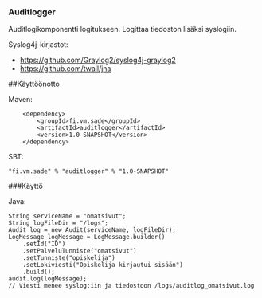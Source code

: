 ### Auditlogger

Auditlogikomponentti logitukseen. Logittaa tiedoston lisäksi syslogiin.

Syslog4j-kirjastot:

* https://github.com/Graylog2/syslog4j-graylog2
* https://github.com/twall/jna

##Käyttöönotto

Maven: 
``` 
    <dependency>
        <groupId>fi.vm.sade</groupId>
        <artifactId>auditlogger</artifactId>
        <version>1.0-SNAPSHOT</version>
    </dependency>
```
       
SBT: 
```
"fi.vm.sade" % "auditlogger" % "1.0-SNAPSHOT"
```

###Käyttö

Java: 
```
String serviceName = "omatsivut";
String logFileDir = "/logs";
Audit log = new Audit(serviceName, logFileDir);
LogMessage logMessage = LogMessage.builder()
    .setId("ID")
    .setPalveluTunniste("omatsivut")
    .setTunniste("opiskelija")
    .setLokiviesti("Opiskelija kirjautui sisään")
    .build();
audit.log(logMessage);
// Viesti menee syslog:iin ja tiedostoon /logs/auditlog_omatsivut.log
```
